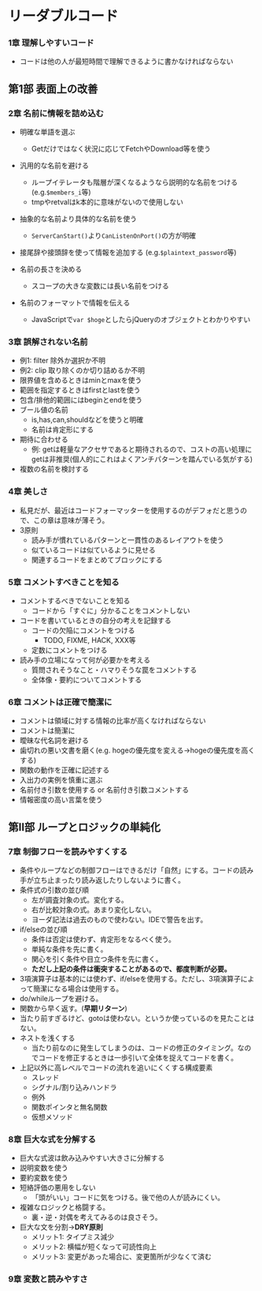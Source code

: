 # リーダブルコード
### 1章 理解しやすいコード
- コードは他の人が最短時間で理解できるように書かなければならない

## 第1部 表面上の改善
### 2章 名前に情報を詰め込む
- 明確な単語を選ぶ
    - Getだけではなく状況に応じてFetchやDownload等を使う
- 汎用的な名前を避ける
    - ループイテレータも階層が深くなるようなら説明的な名前をつける(e.g.`$members_i`等) 
    - tmpやretvalはk本的に意味がないので使用しない
- 抽象的な名前より具体的な名前を使う
    - `ServerCanStart()`より`CanListenOnPort()`の方が明確
- 接尾辞や接頭辞を使って情報を追加する (e.g.`$plaintext_password`等)

- 名前の長さを決める
    - スコープの大きな変数には長い名前をつける
- 名前のフォーマットで情報を伝える
	- JavaScriptで`var $hoge`としたらjQueryのオブジェクトとわかりやすい
### 3章 誤解されない名前
- 例1: filter 除外か選択か不明
- 例2: clip 取り除くのか切り詰めるか不明
- 限界値を含めるときはminとmaxを使う
- 範囲を指定するときはfirstとlastを使う
- 包含/排他的範囲にはbeginとendを使う
- ブール値の名前
	- is,has,can,shouldなどを使うと明確
	- 名前は肯定形にする
- 期待に合わせる
	- 例: getは軽量なアクセサであると期待されるので、コストの高い処理にgetは非推奨(個人的にこれはよくアンチパターンを踏んでいる気がする)
- 複数の名前を検討する

### 4章 美しさ
- 私見だが、最近はコードフォーマッターを使用するのがデフォだと思うので、この章は意味が薄そう。
- 3原則
    - 読み手が慣れているパターンと一貫性のあるレイアウトを使う
    - 似ているコードは似ているように見せる
    - 関連するコードをまとめてブロックにする

### 5章 コメントすべきことを知る
- コメントするべきでないことを知る
    - コードから「すぐに」分かることをコメントしない
- コードを書いているときの自分の考えを記録する
    - コードの欠陥にコメントをつける
        - TODO, FIXME, HACK, XXX等
    - 定数にコメントをつける
- 読み手の立場になって何が必要かを考える
    - 質問されそうなこと・ハマりそうな罠をコメントする
    - 全体像・要約についてコメントする

### 6章 コメントは正確で簡潔に
- コメントは領域に対する情報の比率が高くなければならない
- コメントは簡潔に
- 曖昧な代名詞を避ける
- 歯切れの悪い文書を磨く(e.g. hogeの優先度を変える→hogeの優先度を高くする)
- 関数の動作を正確に記述する
- 入出力の実例を慎重に選ぶ
- 名前付き引数を使用する or 名前付き引数コメントする
- 情報密度の高い言葉を使う

## 第Ⅱ部 ループとロジックの単純化
### 7章 制御フローを読みやすくする
- 条件やループなどの制御フローはできるだけ「自然」にする。コードの読み手が立ち止まったり読み返したりしないように書く。
- 条件式の引数の並び順
    - 左が調査対象の式。変化する。
    - 右が比較対象の式。あまり変化しない。
    - ヨーダ記法は過去のもので使わない。IDEで警告を出す。
- if/elseの並び順
    - 条件は否定は使わず、肯定形をなるべく使う。
    - 単純な条件を先に書く。
    - 関心を引く条件や目立つ条件を先に書く。
    - **ただし上記の条件は衝突することがあるので、都度判断が必要。**
- 3項演算子は基本的には使わず、if/elseを使用する。ただし、3項演算子によって簡潔になる場合は使用する。
- do/whileループを避ける。
- 関数から早く返す。(**早期リターン**)
- 当たり前すぎるけど、gotoは使わない。というか使っているのを見たことはない。
- ネストを浅くする
    - 当たり前なのに発生してしまうのは、コードの修正のタイミング。なのでコードを修正するときは一歩引いて全体を捉えてコードを書く。
- 上記以外に高レベルでコードの流れを追いにくくする構成要素
    - スレッド
    - シグナル/割り込みハンドラ
    - 例外
    - 関数ポインタと無名関数
    - 仮想メソッド

### 8章 巨大な式を分解する
- 巨大な式波は飲み込みやすい大きさに分解する
- 説明変数を使う
- 要約変数を使う
- 短絡評価の悪用をしない
    - 「頭がいい」コードに気をつける。後で他の人が読みにくい。
- 複雑なロジックと格闘する。
    - 裏・逆・対偶を考えてみるのは良さそう。
- 巨大な文を分割→**DRY原則**
    - メリット1: タイプミス減少 
    - メリット2: 横幅が短くなって可読性向上
    - メリット3: 変更があった場合に、変更箇所が少なくて済む

### 9章 変数と読みやすさ
